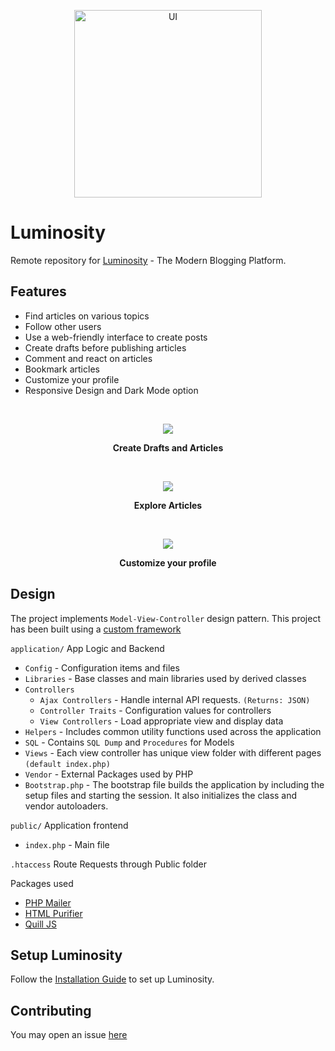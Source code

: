 <p align="center">
  <img src="https://user-images.githubusercontent.com/63466463/163665819-61a014b6-9520-4143-bef9-5be50caa0a95.png" alt="UI" width='300'>
</p>

# Luminosity

Remote repository for [Luminosity](http://luminosity-dev.herokuapp.com/) - The Modern Blogging Platform. <br>
  
## Features
  - Find articles on various topics
  - Follow other users
  - Use a web-friendly interface to create posts
  - Create drafts before publishing articles
  - Comment and react on articles
  - Bookmark articles 
  - Customize your profile
  - Responsive Design and Dark Mode option
  
<br>
<p align = "center">
  <img src = "https://user-images.githubusercontent.com/63466463/163675370-372d316c-15b4-49a3-ba48-b21dcdde1b3d.png"/>
</p>
<p align = "center"><b>Create Drafts and Articles</b></p>
<br>
<p align = "center">
  <img src = "https://user-images.githubusercontent.com/63466463/163675367-08b4fa31-835c-4d81-812c-fca24e2a7943.png">
</p>
<p align = "center"><b>Explore Articles</b></p>

<br>
<p align = "center">
  <img src = "https://user-images.githubusercontent.com/63466463/163675369-a0dbbf6b-31c4-4928-9941-5a4ff8530311.png">
</p>
<p align = "center"><b>Customize your profile</b></p>

## Design

The project implements ``Model-View-Controller`` design pattern. This project has been built using a [custom framework](https://github.com/cmd3BOT/PHP-MVC-Framework)

``application/`` App Logic and Backend
  * ``Config`` - Configuration items and files
  * ``Libraries`` - Base classes and main libraries used by derived classes
  * ``Controllers``
    * ``Ajax Controllers`` - Handle internal API requests. ``(Returns: JSON)``
    * ``Controller Traits`` - Configuration values for controllers
    * ``View Controllers`` - Load appropriate view and display data
  * ``Helpers`` - Includes common utility functions used across the application
  * ``SQL`` - Contains ``SQL Dump`` and ``Procedures`` for Models
  * ``Views`` - Each view controller has unique view folder with different pages ``(default index.php)``
  * ``Vendor`` - External Packages used by PHP
  * ``Bootstrap.php`` - The bootstrap file builds the application by including the setup files and starting the session. It also initializes the class and vendor autoloaders.

``public/`` Application frontend
  * ``index.php`` - Main file
 
``.htaccess`` Route Requests through Public folder
  
 Packages used
  - [PHP Mailer](https://github.com/PHPMailer/PHPMailer)
  - [HTML Purifier](https://github.com/ezyang/htmlpurifier)
  - [Quill JS](https://github.com/quilljs/quill)
 
 ## Setup Luminosity 
 
 Follow the [Installation Guide](https://github.com/cmd3BOT/Luminosity/blob/main/INSTALLATION.md) to set up Luminosity.

## Contributing
  You may open an issue [here](https://github.com/cmd3BOT/Luminosity/issues)

